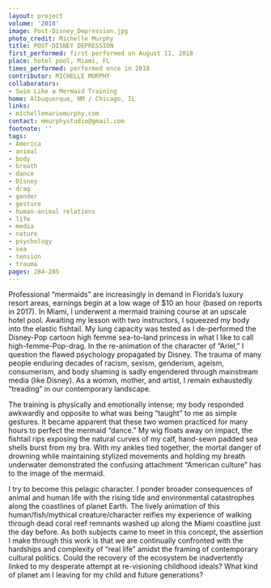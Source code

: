 ```yaml
---
layout: project
volume: '2018'
image: Post-Disney_Depression.jpg
photo_credit: Michelle Murphy
title: POST-DISNEY DEPRESSION
first_performed: first performed on August 11, 2018
place: hotel pool, Miami, FL
times_performed: performed once in 2018
contributor: MICHELLE MURPHY
collaborators:
- Swim Like a Mermaid Training
home: Albuquerque, NM / Chicago, IL
links:
- michellemariemurphy.com
contact: mmurphystudio@gmail.com
footnote: ''
tags:
- America
- animal
- body
- breath
- dance
- Disney
- drag
- gender
- gesture
- human-animal relations
- life
- media
- nature
- psychology
- sea
- tension
- trauma
pages: 284-285
---
```




Professional “mermaids” are increasingly in demand in Florida’s luxury resort areas, earnings begin at a low wage of $10 an hour (based on reports in 2017). In Miami, I underwent a mermaid training course at an upscale hotel pool. Awaiting my lesson with two instructors, I squeezed my body into the elastic fishtail. My lung capacity was tested as I de-performed the Disney-Pop cartoon high femme sea-to-land princess in what I like to call high-femme-Pop-drag. In the re-animation of the character of “Ariel,” I question the flawed psychology propagated by Disney. The trauma of many people enduring decades of racism, sexism, genderism, ageism, consumerism, and body shaming is sadly engendered through mainstream media (like Disney). As a womxn, mother, and artist, I remain exhaustedly “treading” in our contemporary landscape.

The training is physically and emotionally intense; my body responded awkwardly and opposite to what was being “taught” to me as simple gestures. It became apparent that these two women practiced for many hours to perfect the mermaid “dance.” My wig floats away on impact, the fishtail rips exposing the natural curves of my calf, hand-sewn padded sea shells burst from my bra. With my ankles tied together, the mortal danger of drowning while maintaining stylized movements and holding my breath underwater demonstrated the confusing attachment “American culture” has to the image of the mermaid.

I try to become this pelagic character. I ponder broader consequences of animal and human life with the rising tide and environmental catastrophes along the coastlines of planet Earth. The lively animation of this human/fish/mythical creature/character reifies my experience of walking through dead coral reef remnants washed up along the Miami coastline just the day before. As both subjects came to meet in this concept, the assertion I make through this work is that we are continually confronted with the hardships and complexity of “real life” amidst the framing of contemporary cultural politics. Could the recovery of the ecosystem be inadvertently linked to my desperate attempt at re-visioning childhood ideals? What kind of planet am I leaving for my child and future generations?
